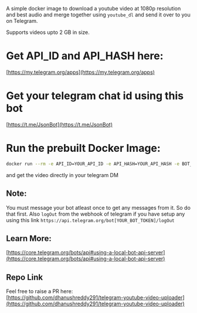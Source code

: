 A simple docker image to download a youtube video at 1080p resolution and best audio and merge together using `youtube_dl` and send it over to you on Telegram.

Supports videos upto 2 GB in size.

# Get API_ID and API_HASH here:
[https://my.telegram.org/apps](https://my.telegram.org/apps)

# Get your telegram chat id using this bot
[https://t.me/JsonBot](https://t.me/JsonBot)

# Run the prebuilt Docker Image:
```bash
docker run --rm -e API_ID=YOUR_API_ID -e API_HASH=YOUR_API_HASH -e BOT_TOKEN=TELEGRAM_BOT_TOKEN -e CHAT_ID=YOUR_CHAT_ID dhanushreddy29/telegram-youtube-video-uploader YOUTUBE_VIDEO_LINK
```

and get the video directly in your telegram DM

## Note:
You must message your bot atleast once to get any messages from it. So do that first.
Also `logOut` from the webhook of telegram if you have setup any using this link `https://api.telegram.org/bot[YOUR_BOT_TOKEN]/logOut`

## Learn More:
[https://core.telegram.org/bots/api#using-a-local-bot-api-server](https://core.telegram.org/bots/api#using-a-local-bot-api-server)

## Repo Link
Feel free to raise a PR here:
[https://github.com/dhanushreddy291/telegram-youtube-video-uploader](https://github.com/dhanushreddy291/telegram-youtube-video-uploader)